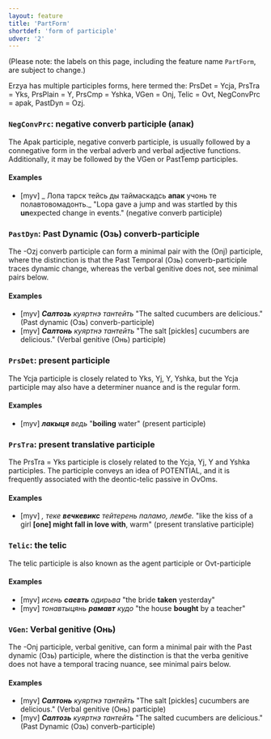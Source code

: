 ```yaml
---
layout: feature
title: 'PartForm'
shortdef: 'form of participle'
udver: '2'
---
```


(Please note: the labels on this page, including the feature name
`PartForm`, are subject to change.)

Erzya has multiple participles forms, here termed the: PrsDet = Ycja, PrsTra = Yks,
PrsPlain = Y, PrsCmp = Yshka, VGen = Onj, Telic = Ovt, NegConvPrc = apak, PastDyn = Ozj.

### <a name="NegConvPrc">`NegConvPrc`</a>: negative converb participle (апак)

The Apak participle, negative converb participle, is usually followed by a connegative form
in the verbal adverb and verbal adjective functions. Additionally, it may be followed by
the VGen or PastTemp participles.

#### Examples

* [myv] _ Лопа тарск тейсь ды таймаскадсь <b>апак</b> учонь те полавтовомадонть._ "Lopa gave a jump and was startled by this <b>un</b>expected change in events." (negative converb participle)

### <a name="PastDyn">`PastDyn`</a>: Past Dynamic (Озь) converb-participle

The -Ozj converb participle can form a minimal pair with the (Onj) participle,
where the distinction is that the Past Temporal (Озь) converb-participle traces
dynamic change, whereas the verbal genitive does not, see minimal pairs below.

#### Examples

* [myv] _<b>Салтозь</b> куяртнэ тантейть_ "The salted cucumbers are delicious." (Past dynamic (Озь) converb-participle)
* [myv] _<b>Салтонь</b> куяртнэ тантейть_ "The salt [pickles] cucumbers are delicious." (Verbal genitive (Онь) participle)


### <a name="PrsDet">`PrsDet`</a>: present participle 

The Ycja participle is closely related to Yks, Yj, Y, Yshka, but the Ycja participle may also have
a determiner nuance and is the regular form.

#### Examples

* [myv] _<b>лакыця</b> ведь_ "<b>boiling</b> water" (present participle)

### <a name="PrsTra">`PrsTra`</a>: present translative participle

The PrsTra = Yks participle is closely related to the Ycja, Yj, Y and Yshka participles. The participle
conveys an idea of POTENTIAL, and it is frequently associated with the deontic-telic passive in OvOms.

#### Examples

* [myv] _, теке <b>вечкевикс</b> тейтерень паламо, лембе._ "like the kiss of a girl <b>[one] might fall in love with</b>, warm" (present translative participle)

### <a name="Telic">`Telic`</a>: the telic

The telic participle is also known as the agent participle or Ovt-participle

#### Examples

* [myv] _исень <b>саевть</b> одирьва_ "the bride <b>taken</b> yesterday"
* [myv] _тонавтыцянь <b>рамавт</b> кудо_ "the house <b>bought</b> by a teacher"

### <a name="VGen">`VGen`</a>: Verbal genitive (Онь)

The -Onj participle, verbal genitive, can form a minimal pair with the Past dynamic (Озь) participle,
where the distinction is that the verba genitive does not have a temporal tracing nuance, see minimal pairs below.

#### Examples

* [myv] _<b>Салтонь</b> куяртнэ тантейть_ "The salt [pickles] cucumbers are delicious." (Verbal genitive (Онь) participle)
* [myv] _<b>Салтозь</b> куяртнэ тантейть_ "The salted cucumbers are delicious." (Past Dynamic (Озь) converb-participle)


<!-- Interlanguage links updated So kvě 14 19:02:28 CEST 2022 -->
